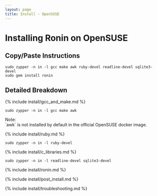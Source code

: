 ```yaml
---
layout: page
title: Install - OpenSUSE
---
```


# Installing Ronin on OpenSUSE

## Copy/Paste Instructions

```shell
sudo zypper -n in -l gcc make awk ruby-devel readline-devel sqlite3-devel
sudo gem install ronin
```

## Detailed Breakdown

{% include install/gcc_and_make.md %}

```shell
sudo zypper -n in -l gcc make awk
```

<article class="message is-dark">
  <div class="message-header">Note:</div>
  <div class="message-body" markdown="1">
  `awk` is not installed by default in the official OpenSUSE docker image.
  </div>
</article>


{% include install/ruby.md %}

```shell
sudo zypper -n in -l ruby-devel
```

{% include install/c_libraries.md %}

```shell
sudo zypper -n in -l readline-devel sqlite3-devel
```

{% include install/ronin.md %}

{% include install/post_install.md %}

{% include install/troubleshooting.md %}

